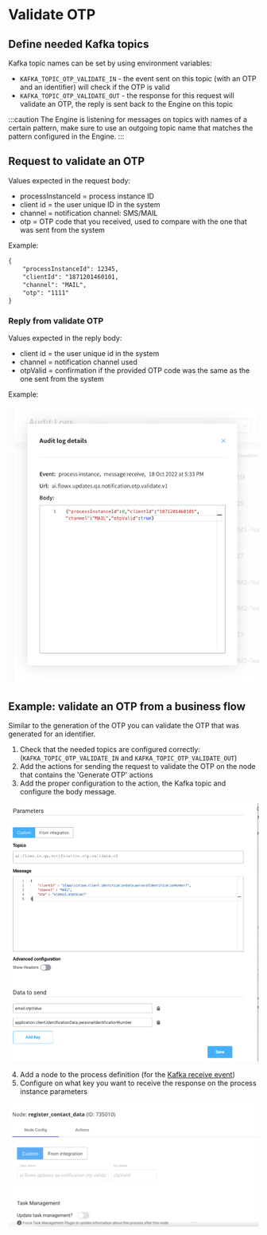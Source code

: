 # Validate OTP

## Define needed Kafka topics

Kafka topic names can be set by using environment variables:

* `KAFKA_TOPIC_OTP_VALIDATE_IN` - the event sent on this topic (with an OTP and an identifier) will check if the OTP is valid
* `KAFKA_TOPIC_OTP_VALIDATE_OUT` - the response for this request will validate an OTP, the reply is sent back to the Engine on this topic

:::caution
The Engine is listening for messages on topics with names of a certain pattern, make sure to use an outgoing topic name that matches the pattern configured in the Engine.
:::

## Request to validate an OTP

Values expected in the request body:

* processInstanceId = process instance ID
* client id = the user unique ID in the system
* channel = notification channel: SMS/MAIL
* otp = OTP code that you received, used to compare with the one that was sent from the system

Example:

```
{ 
    "processInstanceId": 12345, 
    "clientId": "1871201460101, 
    "channel": "MAIL", 
    "otp": "1111" 
}
```

### Reply from validate OTP

Values expected in the reply body:

* client id = the user unique id in the system
* channel = notification channel used
* otpValid = confirmation if the provided OTP code was the same as the one sent from the system

Example:

![](../../../../../img/otp_validate_audit.png)

## Example: validate an OTP from a business flow

Similar to the generation of the OTP you can validate the OTP that was generated for an identifier.

1. Check that the needed topics are configured correctly: (`KAFKA_TOPIC_OTP_VALIDATE_IN` and `KAFKA_TOPIC_OTP_VALIDATE_OUT`)
2. Add the actions for sending the request to validate the OTP on the node that contains the 'Generate OTP' actions
3. Add the proper configuration to the action, the Kafka topic and configure the body message.

![](../../../../../img/validate_otp_temp.png)

4. Add a node to the process definition (for the [Kafka receive event](../../../../../../building-blocks/node/message-send-received-task-node.md#message-receive-task))
5. Configure on what key you want to receive the response on the process instance parameters

![](../../../../../img/validate_otp3.png)